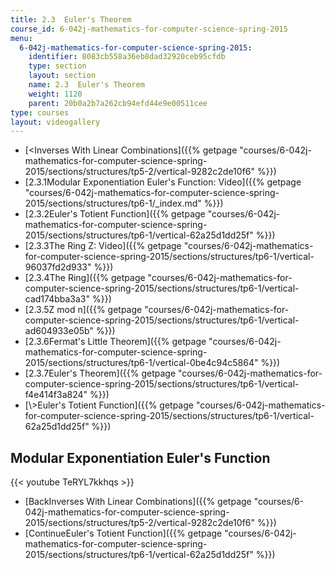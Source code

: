 ```yaml
---
title: 2.3  Euler's Theorem
course_id: 6-042j-mathematics-for-computer-science-spring-2015
menu:
  6-042j-mathematics-for-computer-science-spring-2015:
    identifier: 8083cb558a36eb8dad32920ceb95cfdb
    type: section
    layout: section
    name: 2.3  Euler's Theorem
    weight: 1120
    parent: 20b0a2b7a262cb94efd44e9e00511cee
type: courses
layout: videogallery
---
```

*   [<Inverses With Linear Combinations]({{% getpage "courses/6-042j-mathematics-for-computer-science-spring-2015/sections/structures/tp5-2/vertical-9282c2de10f6" %}})
*   [2.3.1Modular Exponentiation Euler's Function: Video]({{% getpage "courses/6-042j-mathematics-for-computer-science-spring-2015/sections/structures/tp6-1/_index.md" %}})
*   [2.3.2Euler's Totient Function]({{% getpage "courses/6-042j-mathematics-for-computer-science-spring-2015/sections/structures/tp6-1/vertical-62a25d1dd25f" %}})
*   [2.3.3The Ring Z: Video]({{% getpage "courses/6-042j-mathematics-for-computer-science-spring-2015/sections/structures/tp6-1/vertical-96037fd2d933" %}})
*   [2.3.4The Ring]({{% getpage "courses/6-042j-mathematics-for-computer-science-spring-2015/sections/structures/tp6-1/vertical-cad174bba3a3" %}})
*   [2.3.5Z mod n]({{% getpage "courses/6-042j-mathematics-for-computer-science-spring-2015/sections/structures/tp6-1/vertical-ad604933e05b" %}})
*   [2.3.6Fermat's Little Theorem]({{% getpage "courses/6-042j-mathematics-for-computer-science-spring-2015/sections/structures/tp6-1/vertical-0be4c94c5864" %}})
*   [2.3.7Euler's Theorem]({{% getpage "courses/6-042j-mathematics-for-computer-science-spring-2015/sections/structures/tp6-1/vertical-f4e414f3a824" %}})
*   [\\>Euler's Totient Function]({{% getpage "courses/6-042j-mathematics-for-computer-science-spring-2015/sections/structures/tp6-1/vertical-62a25d1dd25f" %}})

Modular Exponentiation Euler's Function
---------------------------------------

{{< youtube TeRYL7kkhqs >}}

*   [BackInverses With Linear Combinations]({{% getpage "courses/6-042j-mathematics-for-computer-science-spring-2015/sections/structures/tp5-2/vertical-9282c2de10f6" %}})
*   [ContinueEuler's Totient Function]({{% getpage "courses/6-042j-mathematics-for-computer-science-spring-2015/sections/structures/tp6-1/vertical-62a25d1dd25f" %}})